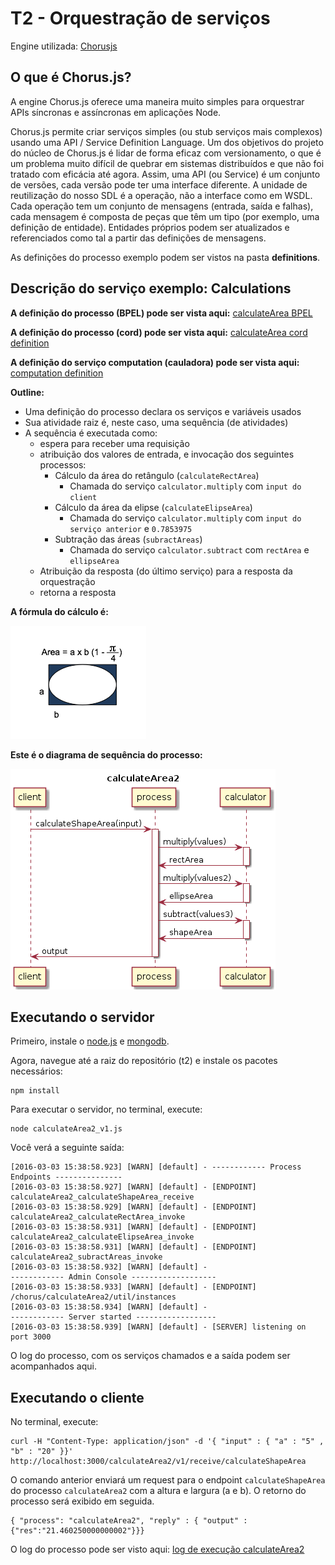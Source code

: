 # T2 - Orquestração de serviços

Engine utilizada: [Chorusjs](http://chorusjs.com)

## O que é Chorus.js?

A engine Chorus.js oferece uma maneira muito simples para orquestrar APIs síncronas e assíncronas em aplicações Node.

Chorus.js permite criar serviços simples (ou stub serviços mais complexos) usando uma  API / Service Definition Language. Um dos objetivos do projeto do núcleo de Chorus.js é lidar de forma eficaz com versionamento, o que é um problema muito difícil de quebrar em sistemas distribuídos e que não foi tratado com eficácia até agora. Assim, uma API (ou Service) é um conjunto de versões, cada versão pode ter uma interface diferente. A unidade de reutilização do nosso SDL é a operação, não a interface como em WSDL. Cada operação tem um conjunto de mensagens (entrada, saída e falhas), cada mensagem é composta de peças que têm um tipo (por exemplo, uma definição de entidade). Entidades próprios podem ser atualizados e referenciados como tal a partir das definições de mensagens.

As definições do processo exemplo podem ser vistos na pasta **definitions**.

## Descrição do serviço exemplo: Calculations

**A definição do processo (BPEL) pode ser vista aqui:** [calculateArea BPEL](definitions/calculateArea2_v1.bpel)

**A definição do processo (cord) pode ser vista aqui:** [calculateArea cord definition](definitions/calculateArea2.cord)

**A definição do serviço computation (cauladora) pode ser vista aqui:** [computation definition](definitions/computation.cord)

**Outline:**

* Uma definição do processo declara os serviços e variáveis usados
* Sua atividade raiz é, neste caso, uma sequência (de atividades)
* A sequência é executada como:
	* espera para receber uma requisição
	* atribuição dos valores de entrada, e invocação dos seguintes processos: 
		* Cálculo da área do retângulo (`calculateRectArea`)
			* Chamada do serviço `calculator.multiply` com `input do client`
		* Cálculo da área da elipse (`calculateElipseArea`)
			* Chamada do serviço `calculator.multiply` com  `input do serviço anterior` e `0.7853975`
		* Subtração das áreas (`subractAreas`)
			* Chamada do serviço `calculator.subtract` com  `rectArea` e `ellipseArea`
	* Atribuição da resposta (do último serviço) para a resposta da orquestração
	* retorna a resposta

**A fórmula do cálculo é:**

![formula](images/calcAreaFormula.png)

**Este é o diagrama de sequência do processo:**

![diagrama](images/diagrama.png)

## Executando o servidor

Primeiro, instale o [node.js](https://nodejs.org/en/) e [mongodb](https://www.mongodb.org/).

Agora, navegue até a raiz do repositório (t2) e instale os pacotes necessários:

	npm install

Para executar o servidor, no terminal, execute:

	node calculateArea2_v1.js

Você verá a seguinte saída:

	[2016-03-03 15:38:58.923] [WARN] [default] - ------------ Process Endpoints ---------------
	[2016-03-03 15:38:58.927] [WARN] [default] - [ENDPOINT] calculateArea2_calculateShapeArea_receive
	[2016-03-03 15:38:58.929] [WARN] [default] - [ENDPOINT] calculateArea2_calculateRectArea_invoke
	[2016-03-03 15:38:58.931] [WARN] [default] - [ENDPOINT] calculateArea2_calculateElipseArea_invoke
	[2016-03-03 15:38:58.931] [WARN] [default] - [ENDPOINT] calculateArea2_subractAreas_invoke
	[2016-03-03 15:38:58.932] [WARN] [default] -
	------------ Admin Console -------------------
	[2016-03-03 15:38:58.933] [WARN] [default] - [ENDPOINT] /chorus/calculateArea2/util/instances
	[2016-03-03 15:38:58.934] [WARN] [default] -
	------------ Server started ------------------
	[2016-03-03 15:38:58.939] [WARN] [default] - [SERVER] listening on port 3000

O log do processo, com os serviços chamados e a saída podem ser acompanhados aqui.

## Executando o cliente

No terminal, execute:

	curl -H "Content-Type: application/json" -d '{ "input" : { "a" : "5" , "b" : "20" }}' http://localhost:3000/calculateArea2/v1/receive/calculateShapeArea

O comando anterior enviará um request para o endpoint `calculateShapeArea` do processo `calculateArea2` com a altura e largura (a e b). O retorno do processo será exibido em seguida.

	{ "process": "calculateArea2", "reply" : { "output" : {"res":"21.460250000000002"}}}

O log do processo pode ser visto aqui: [log de execução calculateArea2](logs/calculateArea2.log)